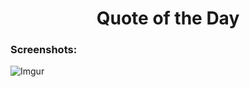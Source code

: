 <div align="center">
<h1>Quote of the Day</h1>


</div>

<h3>Screenshots:</h3>

![Imgur](https://i.imgur.com/Hr0nCdx.png)

